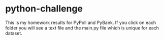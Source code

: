 # python-challenge
This is my homework results for PyPoll and PyBank. If you click on each folder you will see a text
file and the main.py file which is unique for each dataset. 

